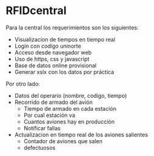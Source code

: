 # RFIDcentral
Para la central los requerimientos son los siguientes:
- Visualizacion de tiempos en tiempo real
- Login con codigo uninorte
- Acceso desde navegador web
- Uso de https, css y javascript
- Base de datos online provisional
- Generar xslx con los datos por práctica

 Por otro lado:
 - Datos del operario (nombre, codigo, tiempo)
 - Recorrido de armado del avión
   - Tiempo de armado en cada estación
   - Por cual estación va
   - Cuantos aviones hay en producción
   - Notificar fallas
- Actualizacion en tiempo real de los aviones salientes
  - Contador de aviones que salen
  - defectuosos
